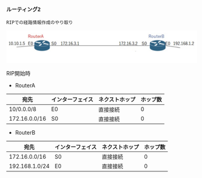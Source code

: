 ### `ルーティング2`

`RIPでの経路情報作成のやり取り`

<img width="700" alt="" src="./images/経路情報作成.png">

RIP開始時

- RouterA

|宛先|インターフェイス|ネクストホップ|ホップ数|
|---|-------------|------------|-------|
|10/0.0.0/8|E0|直接接続|0|
|172.16.0.0/16|S0|直接接続|0|

- RouterB

|宛先|インターフェイス|ネクストホップ|ホップ数|
|---|-------------|------------|-------|
|172.16.0.0/16|S0|直接接続|0|
|192.168.1.0/24|E0|直接接続|0|

